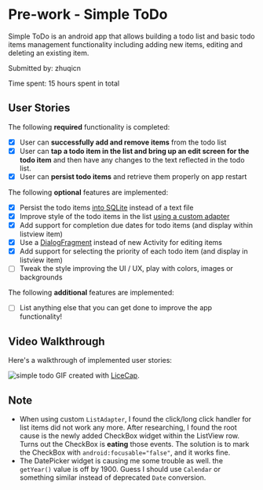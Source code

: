 # Pre-work - Simple ToDo

Simple ToDo is an android app that allows building a todo list and basic todo items management functionality including adding new items, editing and deleting an existing item.

Submitted by: zhuqicn

Time spent: 15 hours spent in total

## User Stories

The following **required** functionality is completed:

* [x] User can **successfully add and remove items** from the todo list
* [x] User can **tap a todo item in the list and bring up an edit screen for the todo item** and then have any changes to the text reflected in the todo list.
* [x] User can **persist todo items** and retrieve them properly on app restart

The following **optional** features are implemented:

* [x] Persist the todo items [into SQLite](http://guides.codepath.com/android/Persisting-Data-to-the-Device#sqlite) instead of a text file
* [x] Improve style of the todo items in the list [using a custom adapter](http://guides.codepath.com/android/Using-an-ArrayAdapter-with-ListView)
* [x] Add support for completion due dates for todo items (and display within listview item)
* [x] Use a [DialogFragment](http://guides.codepath.com/android/Using-DialogFragment) instead of new Activity for editing items
* [x] Add support for selecting the priority of each todo item (and display in listview item)
* [ ] Tweak the style improving the UI / UX, play with colors, images or backgrounds

The following **additional** features are implemented:

* [ ] List anything else that you can get done to improve the app functionality!

## Video Walkthrough 

Here's a walkthrough of implemented user stories:

![simple todo](https://cloud.githubusercontent.com/assets/6313395/12062050/d0eb1e18-af49-11e5-8bf6-5601722c54ad.gif)
GIF created with [LiceCap](http://www.cockos.com/licecap/).

## Note
* When using custom `ListAdapter`, I found the click/long click handler for list items did not work any more. After researching, I found the root cause is the newly added CheckBox widget within the ListView row. Turns out the CheckBox is **eating** those events. The solution is to mark the CheckBox with `android:focusable="false"`, and it works fine.
* The DatePicker widget is causing me some trouble as well. the `getYear()` value is off by 1900. Guess I should use `Calendar` or something similar instead of deprecated `Date` conversion.
